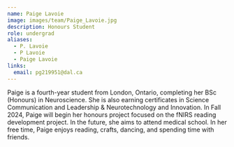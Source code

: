 ```yaml
---
name: Paige Lavoie
image: images/team/Paige_Lavoie.jpg
description: Honours Student
role: undergrad
aliases:
  - P. Lavoie
  - P Lavoie
  - Paige Lavoie
links:
  email: pg219951@dal.ca
---
```


Paige is a fourth-year student from London, Ontario, completing her BSc (Honours) in Neuroscience. She is also earning certificates in Science Communication and Leadership & Neurotechnology and Innovation. In Fall 2024, Paige will begin her honours project focused on the fNIRS reading development project. In the future, she aims to attend medical school. In her free time, Paige enjoys reading, crafts, dancing, and spending time with friends.
